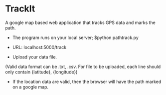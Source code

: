 # TrackIt
A google map based web application that tracks GPS data and marks the path.


- The program runs on your local server; $python pathtrack.py

- URL: localhost:5000/track 

- Upload your data file.

(Valid data format can be .txt, .csv. For file to be uploaded, each line should only contain {latitude}, {longitude}) 

- If the location data are valid, then the browser will have the path marked on a google map.  

